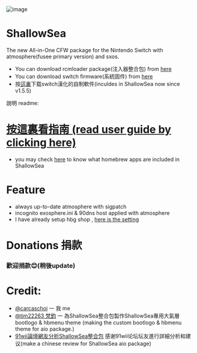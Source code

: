 ![image](https://user-images.githubusercontent.com/64573431/107375926-3f4df380-6b24-11eb-9ea1-0b64322667df.jpg)
# ShallowSea
The new All-in-One CFW package for the Nintendo Switch with atmosphere(fusee primary version) and sxos.
* You can download rcmloader package(注入器整合包) from [here](https://github.com/carcaschoi/rcmloader-package)
* You can download switch firmware(系統固件) from [here](https://darthsternie.net/switch-firmwares/)
* 按[這裏](https://github.com/carcaschoi/switch-chinese-homebrew-app)下载switch漢化的自制軟件(inculdes in ShallowSea now since v1.5.5)

說明 readme:
# [按這裏看指南 (read user guide by clicking here)](https://github.com/carcaschoi/ShallowSea/blob/main/User%20guide.md)
* you may check [here](https://github.com/carcaschoi/ShallowSea/blob/main/ShallowSea%20homebrew%20app%20includes.md) to know what homebrew apps are included in ShallowSea
# Feature
* always up-to-date atmosphere with sigpatch
* incognito exosphere.ini & 90dns host applied with atmosphere
* I have already setup hbg shop , [here is the setting](https://github.com/carcaschoi/ShallowSea/blob/main/tinfoil%20shop%20setup)

# Donations 捐款
### 歡迎捐款😊(稍後update)

# Credit:
* [@carcaschoi](https://github.com/carcaschoi) 一 我 me
* [@tim22263 梵鈞](https://github.com/tim22263) 一 為ShallowSea整合包製作ShallowSea專用大氣層bootlogo & hbmenu theme (making the custom bootlogo & hbmenu theme for aio package.)
* [91wii論壇網友分析ShallowSea整合包](
https://www.91wii.com/thread-231061-1-1.html) 感谢91wii论坛坛友進行詳細分析和建议(make a chinese review for ShallowSea aio package)
